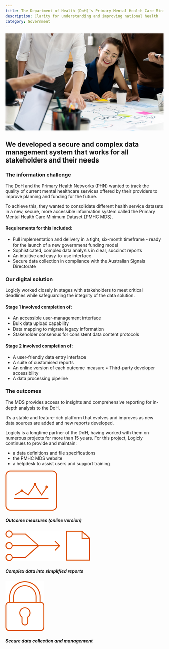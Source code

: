 ```yaml
---
title: The Department of Health (DoH)’s Primary Mental Health Care Minimum Dataset
description: Clarity for understanding and improving national health
category: Government
---
```

<div class="grid grid-cols-12">

<div class="col-span-12 project-images">
    <img src="/Projects/Images/6_Department_of_Health_Primary_Mental_Health_Care_Minimum_Dataset/Department-of-Health-Primary-Mental-Health-Care-Minimum-Dataset-coworkers-on-table.jpg" />
</div>


<div class="col-span-12 lg:col-span-9 project-text lg:order-last">
<div>

## We developed a secure and complex data management system that works for all stakeholders and their needs

### The information challenge
The DoH and the Primary Health Networks (PHN) wanted to track the quality of current mental healthcare services offered by their providers to improve planning and funding for the future.

To achieve this, they wanted to consolidate different health service datasets in a new, secure, more accessible information system called the Primary Mental Health Care Minimum Dataset (PMHC MDS).

#### Requirements for this included:
<div class="project-text-list">
  <ul>
    <li>Full implementation and delivery in a tight, six-month timeframe - ready for the launch of a new government funding model</li>
    <li>Sophisticated, complex data analysis in clear, succinct reports</li>
    <li>An intuitive and easy-to-use interface</li>
    <li>Secure data collection in compliance with the Australian Signals Directorate</li>
  </ul>
</div>

### Our digital solution
Logicly worked closely in stages with stakeholders to meet critical deadlines while safeguarding the integrity of the data solution.

#### Stage 1 involved completion of:
<div class="project-text-list">
  <ul>
    <li>An accessible user-management interface</li>
    <li>Bulk data upload capability</li>
    <li>Data mapping to migrate legacy information</li>
    <li>Stakeholder consensus for consistent data content protocols</li>
  </ul>
</div>

#### Stage 2 involved completion of:
<div class="project-text-list">
  <ul>
    <li>A user-friendly data entry interface</li>
    <li>A suite of customised reports</li>
    <li>An online version of each outcome measure • Third-party developer accessibility</li>
    <li>A data processing pipeline</li>
  </ul>
</div>

### The outcomes
The MDS provides access to insights and comprehensive reporting for in-depth analysis to the DoH.

It’s a stable and feature-rich platform that evolves and improves as new data sources are added and new reports developed.

Logicly is a longtime partner of the DoH, having worked with them on numerous projects for more than 15 years. For this project, Logicly continues to provide and maintain:
<div class="project-text-list">
  <ul>
    <li>a data definitions and file specifications</li>
    <li>the PMHC MDS website</li>
    <li>a helpdesk to assist users and support training</li>
  </ul>
</div>

</div>
</div>


<div class="col-span-12 lg:col-span-3 icons-sidebar">
<div>
<img src="/Projects/Icons/6_Department_of_Health_Primary_Mental_Health_Care_Minimum_Dataset/Outcome_measures_online_version.svg" />

##### Outcome measures (online version)
</div>

<div>
<img src="/Projects/Icons/6_Department_of_Health_Primary_Mental_Health_Care_Minimum_Dataset/Complex_data_into_simplified_reports.svg" />

##### Complex data into simplified reports
</div>

<div class="icons-sidebar-last">
<img src="/Projects/Icons/6_Department_of_Health_Primary_Mental_Health_Care_Minimum_Dataset/Secure_data_collection_and_management.svg" />

##### Secure data collection and management
</div>
</div>

</div>
